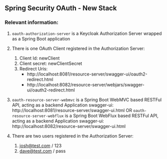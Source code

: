## Spring Security OAuth - New Stack

### Relevant information:

1. `oauth-authorization-server` is a Keycloak Authorization Server wrapped as a Spring Boot application
2. There is one OAuth Client registered in the Authorization Server:
   1. Client Id: newClient
   2. Client secret: newClientSecret
   3. Redirect Uris: 
      - http://localhost:8081/resource-server/swagger-ui/oauth2-redirect.html
      - http://localhost:8082/resource-server/webjars/swagger-ui/oauth2-redirect.html
3. `oauth-resource-server-webmvc` is a Spring Boot WebMVC based RESTFul API, acting as a backend Application
   swagger-ui:  http://localhost:8081/resource-server/swagger-ui.html
OR
 `oauth-resource-server-webflux` is a Spring Boot WebFlux based RESTFul API, acting as a backend Application
   swagger-ui:  http://localhost:8082/resource-server/swagger-ui.html

6. There are two users registered in the Authorization Server:
   1. josh@test.com / 123
   2. dave@test.com / pass